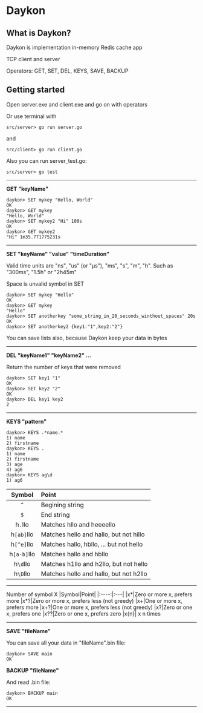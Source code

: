 # Daykon
## What is Daykon?
Daykon is implementation in-memory Redis cache app

TCP client and server 

Operators: GET, SET, DEL, KEYS, SAVE, BACKUP

## Getting started
Open server.exe and client.exe and go on with operators

Or use terminal with
```
src/server> go run server.go
```
and
```
src/client> go run client.go
```
Also you can run server_test.go:
```
src/server> go test
```
___


__GET "keyName"__
```
daykon> SET mykey "Hello, World"
OK
daykon> GET mykey
"Hello, World"
daykon> SET mykey2 "Hi" 100s
OK
daykon> GET mykey2
"Hi" 1m35.771775231s
```
___

__SET "keyName" "value" "timeDuration"__

Valid time units are "ns", "us" (or "µs"), "ms", "s", "m", "h".
Such as "300ms", "1.5h" or "2h45m"

Space is unvalid symbol in SET

```
daykon> SET mykey "Hello"
OK
daykon> GET mykey
"Hello"
daykon> SET anotherkey "some_string_in_20_seconds_winthout_spaces" 20s
OK
daykon> SET anotherkey2 {key1:"1",key2:"2"}

```
You can save lists also, because Daykon keep your data in bytes
___
__DEL "keyName1" "keyName2" ...__

Return the number of keys that were removed
```
daykon> SET key1 "1"
OK
daykon> SET key2 "2"
OK
daykon> DEL key1 key2
2
```
___
__KEYS "pattern"__

```
daykon> KEYS .*name.*
1) name
2) firstname
daykon> KEYS .
1) name
2) firstname
3) age
4) ag6
daykon> KEYS ag\d
1) ag6
```
|Symbol|Point|
|:----:|:---|
|`^`|Begining string|
|`$`|End string
|h`.`llo|Matches hllo and heeeello|
|h`[ab]`llo|Matches hello and hallo, but not hillo|
|h`[^e]`llo|Matches hallo, hbllo, ... but not hello|
|h`[a-b]`llo|Matches hallo and hbllo|
|h`\d`llo|Matches h1llo and h2llo, but not hello|
|h`\D`llo|Matches hello and hallo, but not h2llo|
___
Number of symbol X
|Symbol|Point|
|:----:|:---|
|x*|Zero or more x, prefers more
|x*?|Zero or more x, prefers less (not greedy)
|x+|One or more x, prefers more
|x+?|One or more x, prefers less (not greedy)
|x?|Zero or one x, prefers one
|x??|Zero or one x, prefers zero
|x{n}| x n times
___

__SAVE "fileName"__

You can save all your data in "fileName".bin file:
```
daykon> SAVE main
OK
```
 __BACKUP "fileName"__

 And read .bin file:
 ```
daykon> BACKUP main
OK
```
___
